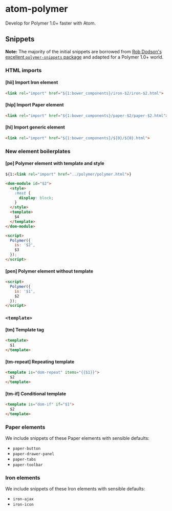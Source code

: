 # atom-polymer

Develop for Polymer 1.0+ faster with Atom.

## Snippets

**Note:** The majority of the initial snippets are borrowed from [Rob Dodson's excellent `polymer-snippets` package](https://github.com/robdodson/Atom-PolymerSnippets) and adapted for a Polymer 1.0+ world.

### HTML imports

#### [hii] Import Iron element

```html
<link rel="import" href="${1:bower_components}/iron-$2/iron-$2.html">
```

#### [hip] Import Paper element

```html
<link rel="import" href="${1:bower_components}/paper-$2/paper-$2.html">
```

#### [hi] Import generic element

```html
<link rel="import" href="${1:bower_components}/${0}/${0}.html">
```

### New element boilerplates

#### [pe] Polymer element with template and style

```html
${1:<link rel="import" href="../polymer/polymer.html">}

<dom-module id="$2">
  <style>
    :host {
      display: block;
    }
  </style>
  <template>
    $4
  </template>
</dom-module>

<script>
  Polymer({
    is: '$2',
    $3
  });
</script>
```

#### [pen] Polymer element without template

```html
<script>
  Polymer({
    is: '$1',
    $2
  });
</script>
```

### `<template>`

#### [tm] Template tag

```html
<template>
  $1
</template>
```

#### [tm-repeat] Repeating template

```html
<template is="dom-repeat" items="{{$1}}">
  $2
</template>
```

#### [tm-if] Conditional template

```html
<template is="dom-if" if="$1">
  $2
</template>
```

### Paper elements

We include snippets of these Paper elements with sensible defaults:

* `paper-button`
* `paper-drawer-panel`
* `paper-tabs`
* `paper-toolbar`

### Iron elements

We include snippets of these Iron elements with sensible defaults:

* `iron-ajax`
* `iron-icon`
